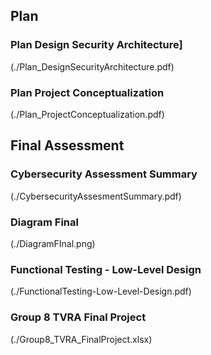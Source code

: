 ## Plan

### Plan Design Security Architecture]
(./Plan_DesignSecurityArchitecture.pdf)

### Plan Project Conceptualization
(./Plan_ProjectConceptualization.pdf)

## Final Assessment

### Cybersecurity Assessment Summary
(./CybersecurityAssesmentSummary.pdf)

### Diagram Final
(./DiagramFInal.png)

### Functional Testing - Low-Level Design
(./FunctionalTesting-Low-Level-Design.pdf)

### Group 8 TVRA Final Project
(./Group8_TVRA_FinalProject.xlsx)
